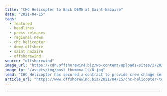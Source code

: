 ```yaml
---
title: "CHC Helicopter to Back DEME at Saint-Nazaire"
date: "2021-04-15"
tags: 
  - featured
  - headlines
  - press releases
  - regional news
  - chc helicopter
  - deme offshore
  - saint nazaire
  - offshorewind
source: "offshorewind"
image_url: "https://cdn.offshorewind.biz/wp-content/uploads/sites/2/2021/04/15093502/DEME-Books-CHC-Helicopter-Services.jpg"
image_fp: "/assets/img/post_thumbnails/8.jpg"
lead: "CHC Helicopter has secured a contract to provide crew change services to DEME Offshore"
article_url: "https://www.offshorewind.biz/2021/04/15/chc-helicopter-to-back-deme-at-saint-nazaire/"
---
```


---
